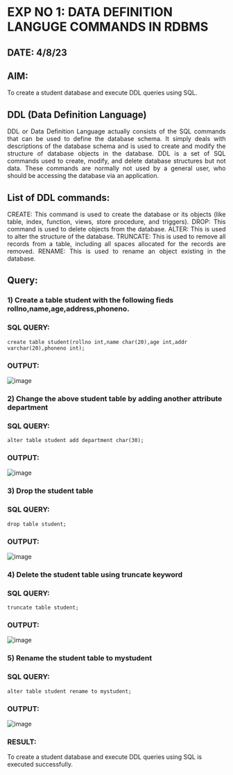 # EXP NO 1: DATA DEFINITION LANGUGE COMMANDS IN RDBMS
## DATE: 4/8/23
## AIM:
To create a student database and execute DDL queries using SQL.


## DDL (Data Definition Language)
<div align="justify">
DDL or Data Definition Language actually consists of the SQL commands that can be used to define the database schema. It simply deals with descriptions of the database schema and is used to create and modify the structure of database objects in the database. DDL is a set of SQL commands used to create, modify, and delete database structures but not data. These commands are normally not used by a general user, who should be accessing the database via an application.
</div>
 
## List of DDL commands: 
<div align="justify">
CREATE: This command is used to create the database or its objects (like table, index, function, views, store procedure, and triggers).
DROP: This command is used to delete objects from the database.
ALTER: This is used to alter the structure of the database.
TRUNCATE: This is used to remove all records from a table, including all spaces allocated for the records are removed.
RENAME: This is used to rename an object existing in the database.
</div>

## Query:
### 1) Create a table student with the following fieds rollno,name,age,address,phoneno.

### SQL QUERY: 
```
create table student(rollno int,name char(20),age int,addr varchar(20),phoneno int);
```
### OUTPUT:
![image](https://github.com/ganeshshanmugavel27/G2_DBMS/assets/122046208/c89e8c63-52b3-48a3-b3b0-471631db6d84)



### 2) Change the above student table by adding another attribute department

### SQL QUERY: 
```
alter table student add department char(30);

```
### OUTPUT:
![image](https://github.com/ganeshshanmugavel27/G2_DBMS/assets/122046208/725692c7-eef6-40ef-8b47-9731b3ca441a)



### 3) Drop the student table
 
### SQL QUERY: 
```
drop table student;

```
### OUTPUT:
![image](https://github.com/ganeshshanmugavel27/G2_DBMS/assets/122046208/26823ba6-864a-4f28-9df3-9134703a899e)



### 4) Delete the student table using truncate keyword
### SQL QUERY: 
```
truncate table student;

```
### OUTPUT:
![image](https://github.com/ganeshshanmugavel27/G2_DBMS/assets/122046208/7cd88ed8-dffc-4c33-98df-b986f4d2edd4)


### 5) Rename the student table to mystudent
### SQL QUERY: 
```
alter table student rename to mystudent;

```
### OUTPUT:
![image](https://github.com/ganeshshanmugavel27/G2_DBMS/assets/122046208/ce3d012e-6ef1-414f-a81f-b6d744d5acfb)

### RESULT:
To create a student database and execute DDL queries using SQL is executed successfully.
